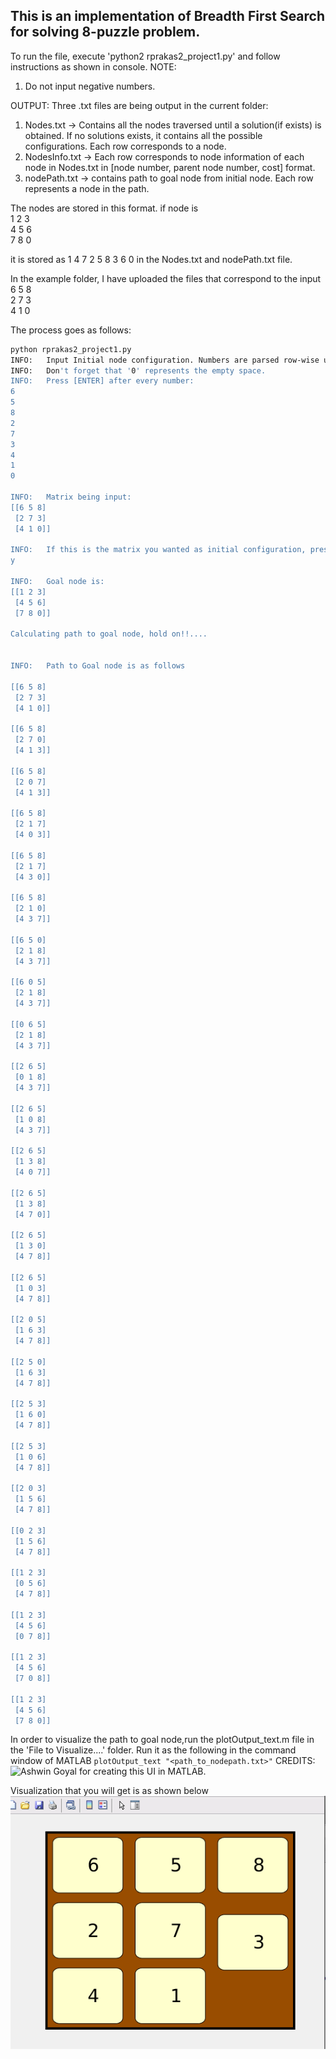 ## This is an implementation of Breadth First Search for solving 8-puzzle problem.

To run the file, execute 'python2 rprakas2_project1.py' and follow instructions as shown in console.
NOTE: 
1. Do not input negative numbers.

OUTPUT:
Three .txt files are being output in the current folder:
1. Nodes.txt -> Contains all the nodes traversed until a solution(if exists) is obtained. If no solutions exists, it contains all the possible configurations. Each row corresponds to a node.
2. NodesInfo.txt -> Each row corresponds to node information of each node in Nodes.txt in [node number, parent node number, cost] format.
3. nodePath.txt -> contains path to goal node from initial node. Each row represents a node in the path.

The nodes are stored in this format.
if node is</br>
1 2 3</br>
4 5 6</br>
7 8 0</br>

it is stored as 1 4 7 2 5 8 3 6 0 in the Nodes.txt and nodePath.txt file.

In the example folder, I have uploaded the files that correspond to the input</br>
6 5 8</br>
2 7 3</br>
4 1 0

The process goes as follows:

```bash
python rprakas2_project1.py
INFO:	Input Initial node configuration. Numbers are parsed row-wise upto 3 elements in each row.
INFO:	Don't forget that '0' represents the empty space.
INFO:	Press [ENTER] after every number:
6
5
8
2
7
3
4
1
0

INFO:	Matrix being input:
[[6 5 8]
 [2 7 3]
 [4 1 0]] 

INFO:	If this is the matrix you wanted as initial configuration, press [y]. Else press [n] and retry.
y

INFO:	Goal node is:
[[1 2 3]
 [4 5 6]
 [7 8 0]]

Calculating path to goal node, hold on!!....


INFO:	Path to Goal node is as follows

[[6 5 8]
 [2 7 3]
 [4 1 0]] 

[[6 5 8]
 [2 7 0]
 [4 1 3]] 

[[6 5 8]
 [2 0 7]
 [4 1 3]] 

[[6 5 8]
 [2 1 7]
 [4 0 3]] 

[[6 5 8]
 [2 1 7]
 [4 3 0]] 

[[6 5 8]
 [2 1 0]
 [4 3 7]] 

[[6 5 0]
 [2 1 8]
 [4 3 7]] 

[[6 0 5]
 [2 1 8]
 [4 3 7]] 

[[0 6 5]
 [2 1 8]
 [4 3 7]] 

[[2 6 5]
 [0 1 8]
 [4 3 7]] 

[[2 6 5]
 [1 0 8]
 [4 3 7]] 

[[2 6 5]
 [1 3 8]
 [4 0 7]] 

[[2 6 5]
 [1 3 8]
 [4 7 0]] 

[[2 6 5]
 [1 3 0]
 [4 7 8]] 

[[2 6 5]
 [1 0 3]
 [4 7 8]] 

[[2 0 5]
 [1 6 3]
 [4 7 8]] 

[[2 5 0]
 [1 6 3]
 [4 7 8]] 

[[2 5 3]
 [1 6 0]
 [4 7 8]] 

[[2 5 3]
 [1 0 6]
 [4 7 8]] 

[[2 0 3]
 [1 5 6]
 [4 7 8]] 

[[0 2 3]
 [1 5 6]
 [4 7 8]] 

[[1 2 3]
 [0 5 6]
 [4 7 8]] 

[[1 2 3]
 [4 5 6]
 [0 7 8]] 

[[1 2 3]
 [4 5 6]
 [7 0 8]] 

[[1 2 3]
 [4 5 6]
 [7 8 0]]

```
In order to visualize the path to goal node,run the plotOutput_text.m file in the 'File to Visualize....' folder. Run it as the following in the command window of MATLAB ```plotOutput_text "<path_to_nodepath.txt>"```
CREDITS: ![Ashwin Goyal](https://www.linkedin.com/in/ashwin-goyal/) for creating this UI in MATLAB.

Visualization that you will get is as shown below
![visualization](https://github.com/RachithP/fun-stuff/blob/master/BFS-8-puzzle-problem/Example/visualization.gif)
